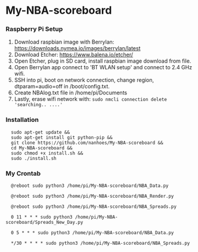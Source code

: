 # My-NBA-scoreboard
### Raspberry Pi Setup
1. Download raspbian image with Berrylan: https://downloads.nymea.io/images/berrylan/latest
2. Download Etcher: https://www.balena.io/etcher/
3. Open Etcher, plug in SD card, install raspbian image download from file.
4. Open Berrylan app connect to 'BT WLAN setup' and connect to 2.4 GHz wifi.
5. SSH into pi, boot on network connection, change region, dtparam=audio=off in /boot/config.txt.
6. Create NBAlog.txt file in /home/pi/Documents
7. Lastly, erase wifi network with:
      `sudo nmcli connection delete 'searching.. ....'` 
### Installation
      sudo apt-get update &&
      sudo apt-get install git python-pip &&
      git clone https://github.com/nanhoes/My-NBA-scoreboard &&
      cd My-NBA-scoreboard &&
      sudo chmod +x install.sh &&
      sudo ./install.sh
### My Crontab
      @reboot sudo python3 /home/pi/My-NBA-scoreboard/NBA_Data.py

      @reboot sudo python3 /home/pi/My-NBA-scoreboard/NBA_Render.py

      @reboot sudo python3 /home/pi/My-NBA-scoreboard/NBA_Spreads.py

      0 11 * * * sudo python3 /home/pi/My-NBA-scoreboard/Spreads_New_Day.py

      0 5 * * * sudo python3 /home/pi/My-NBA-scoreboard/NBA_Data.py

      */30 * * * * sudo python3 /home/pi/My-NBA-scoreboard/NBA_Spreads.py
